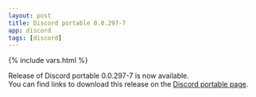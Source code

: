 ```yaml
---
layout: post
title: Discord portable 0.0.297-7
app: discord
tags: [discord]
---
```

{% include vars.html %}

Release of Discord portable 0.0.297-7 is now available.<br />
You can find links to download this release on the [Discord portable page](/app/discord-portable).